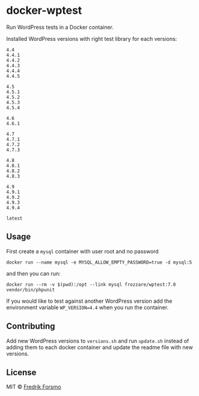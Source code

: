 # docker-wptest

Run WordPress tests in a Docker container.

Installed WordPress versions with right test library for each versions:

```
4.4
4.4.1
4.4.2
4.4.3
4.4.4
4.4.5

4.5
4.5.1
4.5.2
4.5.3
4.5.4

4.6
4.6.1

4.7
4.7.1
4.7.2
4.7.3

4.8
4.8.1
4.8.2
4.8.3

4.9
4.9.1
4.9.2
4.9.3
4.9.4

latest
```

## Usage

First create a `mysql` container with user root and no password

```
docker run --name mysql -e MYSQL_ALLOW_EMPTY_PASSWORD=true -d mysql:5
```

and then you can run:

```
docker run --rm -v $(pwd):/opt --link mysql frozzare/wptest:7.0 vendor/bin/phpunit
```

If you would like to test against another WordPress version add the environment variable `WP_VERSION=4.4` when you run the container.

## Contributing

Add new WordPress versions to `versions.sh` and run `update.sh` instead of adding them to each docker container and update the readme file with new versions.

## License

MIT © [Fredrik Forsmo](https://github.com/frozzare)
